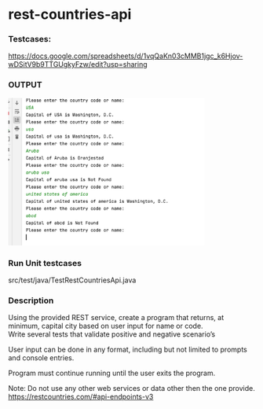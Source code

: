 # rest-countries-api

### Testcases:
https://docs.google.com/spreadsheets/d/1vqQaKn03cMMB1jgc_k6Hjov-wDSitV9b9TTGUgkyFzw/edit?usp=sharing 

### OUTPUT
<img src="output-screenshot.png" alt="alt text" width="400" height="300">

### Run Unit testcases
src/test/java/TestRestCountriesApi.java

### Description
Using the provided REST service, create a program that returns, at minimum, capital city based on user input for name or code.<br>
Write several tests that validate positive and negative scenario’s<br>

User input can be done in any format, including but not limited to prompts and console entries.  <br>

Program must continue running until the user exits the program.<br>

Note: Do not use any other web services or data other then the one provide.<br>
https://restcountries.com/#api-endpoints-v3<br>

